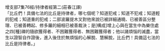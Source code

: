 增支部7集76經/持律者經第二(莊春江譯)  
「比丘們！具備七法的比丘是持律者，哪七個呢？知道犯戒；知道不犯戒；知道輕的犯戒；知道重的犯戒；二部波羅提木叉對他來說已被詳細通曉、已被善區分整理、已被善轉起、修多羅的細相已被善裁決；是[構成]增上心與在當生中為樂住處之四[種]禪的隨欲獲得者、不困難獲得者、無困難獲得者；他以諸煩惱的滅盡，當生以證智自作證後，進入後住於無煩惱的心解脫、慧解脫，比丘們！具備這七法的比丘是持律者。」  
  
  

